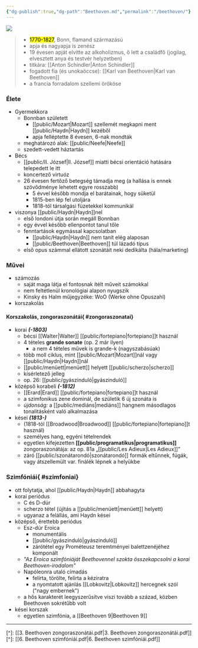 ```yaml
---
{"dg-publish":true,"dg-path":"Beethoven.md","permalink":"/beethoven/"}
---
```


![](https://www.kennedy-center.org/globalassets/education/resources-for-educators/classroom-resources/artsedge/collection/collection-beethoven-169.jpg)

> - <mark>1770-1827</mark>, Bonn, flamand származású
> - apja és nagyapja is zenész
> - 19 évesen apját elvitte az alkoholizmus, ő lett a családfő (jogilag, elvesztett anya és testvér helyzetben)
> - titkára: [[Anton Schindler\|Anton Schindler]]
> - fogadott fia (és unokaöccse): [[Karl van Beethoven\|Karl van Beethoven]]
> - a francia forradalom szellemi örököse

### Élete
- Gyermekkora
	- Bonnban született
		- [[public/Mozart\|Mozart]] szellemét megkapni ment [[public/Haydn\|Haydn]] kezéből
		- apja felléptette 8 évesen, 6-nak mondták
	- meghatározó alak: [[public/Neefe\|Neefe]]
	- szedett-vedett háztartás
- Bécs
	- [[public/II. József\|II. József]] miatti bécsi orientáció hatására telepedett le itt
	- koncertező virtuóz
	- 26 évesen fertőző betegség támadja meg (a hallása is ennek szövődménye lehetett egyre rosszabb)
		- 5 évvel később mondja el barátainak, hogy süketül
		- 1815-ben lép fel utoljára
		- 1818-tól társalgási füzetekkel kommunikál
- viszonya [[public/Haydn\|Haydn]]nel
	- első londoni útja során megáll Bonnban
	- egy évvel később ellenpontot tanul tőle
	- fenntartások egymással kapcsolatban
		- [[public/Haydn\|Haydn]] nem tanít elég alaposan
		- [[public/Beethoven\|Beethoven]] túl lázadó típus
	- első opus számmal ellátott szonátáit neki dedikálta (hála/marketing)

### Művei
- számozás
	- saját maga látja el fontosnak ítélt műveit számokkal
	- nem feltétlenül kronológiai alapon nyugszik
	- Kinsky és Halm műjegyzéke: WoO (Werke ohne Opuszahl)
- korszakolás

#### Korszakolás, zongoraszonátái{ #zongoraszonatai}

- korai ***(-1803)***
	- bécsi [[Walter\|Walter]] [[public/fortepiano\|fortepiano]]t használ
	- 4 tételes **grande sonate** (op. 2 már ilyen)
		- a nem 4 tételes művek is grande-k (nagyszabásúak)
	- több moll ciklus, mint [[public/Mozart\|Mozart]]nál vagy [[public/Haydn\|Haydn]]nál
	- [[public/menüett\|menüett]] helyett [[public/scherzo\|scherzo]]
	- kísérletező jelleg
	- op. 26: [[public/gyászinduló\|gyászinduló]]
- középső korabeli ***(-1812)***
	- [[Erard\|Erard]] [[public/fortepiano\|fortepiano]]t használ
	- a szimfonikus zene dominál, de születik 6 új szonáta is
	- *újdonság:* a [[public/mediáns\|mediáns]] hangnem másodlagos tonalitásként való alkalmazása
- kései ***(1813-)***
	- (1818-tól [[Broadwood\|Broadwood]] [[public/fortepiano\|fortepiano]]t használ)
	- személyes hang, egyéni tételrendek
	- egyetlen kifejezetten **[[public/programatikus\|programatikus]]** zongoraszonátája: az op. 81a „[[public/Les Adieux\|Les Adieux]]”
	- záró [[public/szonátarondó\|szonátarondó]] formák eltűnnek, fúgák, vagy átszellemült var. finálék lépnek a helyükbe

### Szimfóniái{ #szimfoniai}

- ott folytatja, ahol [[public/Haydn\|Haydn]] abbahagyta
- korai periódus
	- C és D-dúr
	- scherzo tétel (újítás a [[public/menüett\|menüett]] helyett)
	- ugyanaz a felállás, ami Haydn kései
- középső, érettebb periódus
	- Esz-dúr Eroica
		- monumentális
		- [[public/gyászinduló\|gyászinduló]]
		- zárótétel egy Prométeusz teremtményei balettzenéjéhez komponált
	- *"Az Eroica szimfóniáját Beethovennel szokta összekapcsolni a korai Beethoven-irodalom"*
	- Napóleonra utaló címadás
		- felírta, törölte, felírta a kéziratra
		- a nyomtatott ajánlás [[Lobkovitz\|Lobkovitz]] hercegnek szól ("nagy embernek")
	- a hős karakterét leegyszerűsítve viszi tovább a század, közben Beethoven sokrétűbb volt
- kései korszak
	- egyetlen szimfónia, a [[Beethoven 9\|Beethoven 9]]

-----
[^]: [[3. Beethoven zongoraszonátái.pdf\|3. Beethoven zongoraszonátái.pdf]]
[^]: [[6. Beethoven szimfóniái.pdf\|6. Beethoven szimfóniái.pdf]]
